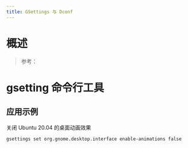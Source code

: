 ```yaml
---
title: GSettings 与 Dconf
---
```


# 概述

> 参考：

# gsetting 命令行工具

## 应用示例

关闭 Ubuntu 20.04 的桌面动画效果

```bash
gsettings set org.gnome.desktop.interface enable-animations false
```
